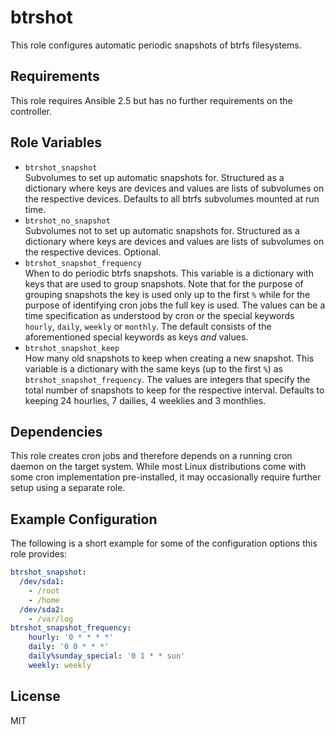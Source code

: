 btrshot
=======

This role configures automatic periodic snapshots of btrfs filesystems.

Requirements
------------

This role requires Ansible 2.5 but has no further requirements on the controller.

Role Variables
--------------

* `btrshot_snapshot`  
  Subvolumes to set up automatic snapshots for.
  Structured as a dictionary where keys are devices and values are lists of subvolumes on the respective devices.
  Defaults to all btrfs subvolumes mounted at run time.
* `btrshot_no_snapshot`  
  Subvolumes not to set up automatic snapshots for.
  Structured as a dictionary where keys are devices and values are lists of subvolumes on the respective devices.
  Optional.
* `btrshot_snapshot_frequency`  
  When to do periodic btrfs snapshots.
  This variable is a dictionary with keys that are used to group snapshots.
  Note that for the purpose of grouping snapshots the key is used only up to the first `%` while for the purpose of identifying cron jobs the full key is used.
  The values can be a time specification as understood by cron or the special keywords `hourly`, `daily`, `weekly` or `monthly`.
  The default consists of the aforementioned special keywords as keys *and* values.
* `btrshot_snapshot_keep`  
  How many old snapshots to keep when creating a new snapshot.
  This variable is a dictionary with the same keys (up to the first `%`) as `btrshot_snapshot_frequency`.
  The values are integers that specify the total number of snapshots to keep for the respective interval.
  Defaults to keeping 24 hourlies, 7 dailies, 4 weeklies and 3 monthlies.

Dependencies
------------

This role creates cron jobs and therefore depends on a running cron daemon on the target system.
While most Linux distributions come with some cron implementation pre-installed, it may occasionally require further setup using a separate role.

Example Configuration
---------------------

The following is a short example for some of the configuration options this role provides:

```yaml
btrshot_snapshot:
  /dev/sda1:
    - /root
    - /home
  /dev/sda2:
    - /var/log
btrshot_snapshot_frequency:
    hourly: '0 * * * *'
    daily: '0 0 * * *'
    daily%sunday_special: '0 1 * * sun'
    weekly: weekly
```

License
-------

MIT
